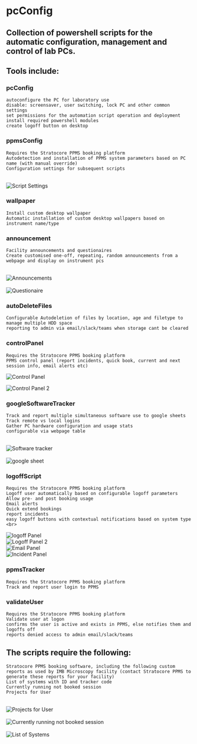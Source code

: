 # pcConfig
## Collection of powershell scripts for the automatic configuration, management and control of lab PCs.

## Tools include:

### pcConfig
    autoconfigure the PC for laboratory use
    disable: screensaver, user switching, lock PC and other common settings 
    set permissions for the automation script operation and deployment
    install required powershell modules
    create logoff button on desktop

### ppmsConfig
    Requires the Stratocore PPMS booking platform
    Autodetection and installation of PPMS system parameters based on PC name (with manual override)
    Configuration settings for subsequent scripts
<br>![Script Settings](https://github.com/user-attachments/assets/dd53e04f-78c2-49e8-bef5-a3540c9901f6)<br>

    
### wallpaper
    Install custom desktop wallpaper
    Automatic installation of custom desktop wallpapers based on instrument name/type

### announcement
    Facility announcements and questionaires
    Create customised one-off, repeating, random announcements from a webpage and display on instrument pcs
<br>![Announcements](https://github.com/user-attachments/assets/88981e1d-56eb-46ff-96b8-df5022d8a73a)<br>
<br>![Questionaire](https://github.com/user-attachments/assets/a1eb55a9-185c-46f7-bbaa-f683b6f86de9)<br>


### autoDeleteFiles
    Configurable Autodeletion of files by location, age and filetype to manage multiple HDD space
    reporting to admin via email/slack/teams when storage cant be cleared
    
### controlPanel
    Requires the Stratocore PPMS booking platform
    PPMS control panel (report incidents, quick book, current and next session info, email alerts etc)
  ![Control Panel](https://github.com/user-attachments/assets/940d0543-16a2-4c9b-8b54-1d9de19642f1)
  
  ![Control Panel 2](https://github.com/user-attachments/assets/ab487985-0753-4749-80dc-b6ad8d6f4ed2)

    
### googleSoftwareTracker
    Track and report multiple simultaneous software use to google sheets
    Track remote vs local logins
    Gather PC hardware configuration and usage stats
    configurable via webpage table
<br>![Software tracker](https://github.com/user-attachments/assets/6db99d9d-c3c1-4af4-9d91-db1b92206ff5)<br>
<br>![google sheet](https://github.com/user-attachments/assets/53ebe704-411c-4290-bcad-d0cd6b29d0e2)<br>


### logoffScript
    Requires the Stratocore PPMS booking platform
    Logoff user automatically based on configurable logoff parameters 
    Allow pre- and post booking usage
    Email alerts
    Quick extend bookings
    report incidents
    easy logoff buttons with contextual notifications based on system type
    <br>
  ![logoff Panel](https://github.com/user-attachments/assets/3f09e6ad-bebe-4697-8ff7-b9ac67bf6b9b)
  <br>
  ![Logoff Panel 2](https://github.com/user-attachments/assets/eb0c0948-4aee-4426-997a-a6ff8a08eb7c)
  <br>
  ![Email Panel](https://github.com/user-attachments/assets/892bb479-363b-4b92-9304-b2d9515c0b0b)
  <br>
  ![Incident Panel](https://github.com/user-attachments/assets/49927a43-60b4-44bf-a69c-221a75cf7d68)
  <br>

### ppmsTracker
    Requires the Stratocore PPMS booking platform
    Track and report user login to PPMS
    
### validateUser
    Requires the Stratocore PPMS booking platform
    Validate user at logon
    confirms the user is active and exists in PPMS, else notifies them and logoffs off
    reports denied access to admin email/slack/teams

      
## The scripts require the following:
    Stratocore PPMS booking software, including the following custom reports as used by IMB Microscopy facility (contact Stratocore PPMS to generate these reports for your facility)
    List of systems with ID and tracker code
    Currently running not booked session
    Projects for User
<br>![Projects for User](https://github.com/user-attachments/assets/3026294e-0ba8-4fb1-af4a-d62220cc9e06)<br>
<br>![Currently running not booked session](https://github.com/user-attachments/assets/97012fc2-fb31-4c3f-9240-420572b226d0)<br>
<br>![List of Systems](https://github.com/user-attachments/assets/fcc7ddb6-57d3-4c4b-9195-245f10492445)<br>
<br>

